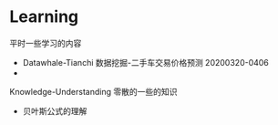 # Learning
平时一些学习的内容
* Datawhale-Tianchi 数据挖掘-二手车交易价格预测 20200320-0406
* 

Knowledge-Understanding
零散的一些的知识
* 贝叶斯公式的理解

